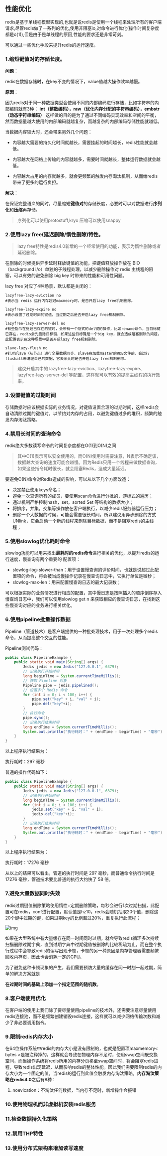 ## 性能优化



redis是基于单线程模型实现的,也就是说redis是使用一个线程来处理所有的客户端请求,尽管redis做了一系列的优化,使用非阻塞io,对命令进行优化(操作时间复杂度都是o(1)),但是由于是单线程的原因,性能的要求还是非常苛刻。

可以通过一些优化手段来提升redis的运行速度。



### 1.缩短键值对的存储长度。

**问题**：

redis在数据存储时，在key不变的情况下，value值越大操作效率越慢。

**原因**：

因为redis对于同一种数据类型会使用不同的内部编码进行存储，比如字符串的内部编码就有3种：
**int（整数编码），raw（优化内存分配的字符串编码），embstr（动态字符串编码）**
这样做的目的是为了通过不同编码实现效率和空间的平衡，然而数据量越大使用的内部编码就越复杂，而越复杂的内部编码存储性能就越低。

当数据内容较大时，还会带来另外几个问题：

- 内容越大需要的持久化时间就越长，需要挂起的时间越长，redis性能就会越低。

- 内容越大在网络上传输的内容就越多，需要时间就越长，整体运行数据就会越低。

- 内容越大占用的内存就越多，就会更频繁的触发内存淘汰机制，从而给redis带来了更多的运行负担。

    

**解决**：

在保证完整语义的同时，尽量缩短**键值对**的存储长度，必要时可以对数据进行**序列化**和**压缩**再存储。



> 序列化可以使用protostuff,kryo   压缩可以使用snappy





### 2.使用lazy free(延迟删除/惰性删除)特性。

> lazy free特性是redis4.0新增的一个经常使用的功能，表示为惰性删除或者延迟删除。

在删除的时候提供异步延时释放键值的功能，把键值释放操作放在 BIO（background i/o）单独的子线程处理，以减少删除操作对 redis 主线程的阻塞，可以有效的避免删除 big key 时带来的性能和可用性问题。

lazy free 对应了4种场景，默认都是关闭的：

```shell
lazyfree-lazy-eviction no
#表示当 redis 运行内存超过maxmeory时，是否开启lazy free机制删除。

lazyfree-lazy-expire no
#表示设置了过期时间的键值，当过期之后是否开启lazy free机制删除。

lazyfree-lazy-server-del no
#有些指令在处理已存在的键时，会带有一个隐式的del键的操作，比如rename命令，当目标键已存在，redis会先删除目标键，如果这些目标键是一个big key，就会造成阻塞删除的问题，此配置表示在这种场景中是否开启lazy free机制删除。

slave-lazy-flush no
#针对slave（从节点）进行全量数据同步，slave在加载master的RDB文件前，会运行flushall来清理自己的数据，它表示此时是否开启lazy free机制删除。
```



> 建议开启其中的 lazyfree-lazy-eviction、lazyfree-lazy-expire、lazyfree-lazy-server-del 等配置，这样就可以有效的提高主线程的执行效率。



### 3.设置键值的过期时间



存储数据时应该根据实际的业务情况，对键值设置合理的过期时间，这样redis会自动清除过期的键值对，以节约对内存的占用，以避免键值过多的堆积，频繁的触发内存淘汰策略。



### 4.禁用长时间的查询命令

redis绝大多数读写命令的时间复杂度都在O(1)到O(N)之间

> 其中O(1)表示可以安全使用的，而O(N)使用时需要注意，N表示不确定该，数据越大查询的速度可能会越慢。因为Redis只用一个线程来做数据查询，如果这些指令耗时很长，就会阻塞Redis，造成大量延迟。

要避免O(N)命令对Redis造成的影响，可以从以下几个方面改造：

- 决定禁止使用keys命名；
- 避免一次查询所有的成员，要使用scan命令进行分批的，游标式的遍历；
- 通过机制严格控制hash，set，sorted Set 等结构的数据大小；
- 将排序，并集，交集等操作放在客户端执行，以减少redis服务器运行压力；
- 删除一个大数据的时候，可能会需要很长时间，所以建议用异步删除的方式UNlink，它会启动一个新的线程来删除目标数据，而不是阻塞redis的主线程；





### 5.使用slowlog优化耗时命令



slowlog功能可以用来找出**最耗时的redis命令**进行相关的优化，以提升redis的运行速度，慢查询有两个重要的 配置项：



- slowlog-log-slower-than：用于设置慢查询的评价时间，也就是说超过此配置项的命令，将会被当成慢操作记录在慢查询日志中，它执行单位是微秒；
- slowlog-max-len：用来配置慢查询日志的最大记录数；



可以根据实际的业务情况进行相应的配置，其中慢日志是按照插入的顺序倒序存入慢查询日志中，我们可以使用slowlog get n 来获取相应的慢查询日志，在找到这些慢查询对应的业务进行相关优化。

### 6.使用pipeline批量操作数据



Pipeline（管道技术）是客户端提供的一种批处理技术，用于一次处理多个redis命令，从而提高整个交互的性能。



Pipeline测试代码：

```java
public class PipelineExample {
    public static void main(String[] args) {
		Jedis jedis = new Jedis("127.0.0.1", 6379);
        // 记录执行开始时间
        long beginTime = System.currentTimeMillis();
        // 获取 Pipeline 对象
        Pipeline pipe = jedis.pipelined();
        // 设置多个 Redis 命令
        for (int i = 0; i < 100; i++) {
        	pipe.set("key" + i, "val" + i);
            pipe.del("key"+i);
        }
        // 执行命令
        pipe.sync();
        // 记录执行结束时间
        long endTime = System.currentTimeMillis();
        System.out.println("执行耗时：" + (endTime - beginTime) + "毫秒");
    }
}
```

以上程序执行结果为：

执行耗时：297 毫秒

普通的操作代码如下：

```java
public class PipelineExample {
	public static void main(String[] args) {
        Jedis jedis = new Jedis("127.0.0.1", 6379);
        // 记录执行开始时间
        long beginTime = System.currentTimeMillis();
        for (int i = 0; i < 100; i++) {
            jedis.set("key" + i, "val" + i);
            jedis.del("key"+i);
        }
        // 记录执行结束时间
        long endTime = System.currentTimeMillis();
        System.out.println("执行耗时：" + (endTime - beginTime) + "毫秒");
    }
}
```

以上程序执行结果为：

执行耗时：17276 毫秒



从以上的结果可以看出，管道的执行时间是 297 毫秒，而普通命令执行时间是 17276 毫秒，管道技术要比普通的执行大约快了 58 倍。

### 7.避免大量数据同时失效

redis过期键值删除策略使用惰性+定期删除策略，每秒会进行1次过期扫描，此配置可在redis，conf进行配置，默认值是hz10，redis会随机抽取20个值，删除这20个键中过期的键，如果过期key的比例超过20%，重复执行此流程；

![img](https://img.bosszhipin.com/beijin/cms/31b644572f7d6517530970aa02587c1eea5f823bd719bfc525f2b4b7d26140cb5f355f9efc7041dba2db6321a75705e6.png)

如果在大型系统中有大量缓存在同一时间同时过期，就会导致redis循环多次持续扫描删除过期字典，直到过期字典中过期键值被删除的比较稀疏为止，而在整个执行过程中会导致redis的读写出现卡顿，卡顿的另一种原因是内存管理器需要频繁回收内存页，因此也会消耗一定的CPU。

为了避免这种卡顿现象的产生，我们需要预防大量的缓存在同一时刻一起过期，简单的解决方案就是

**在过期时间的基础上添加一个指定范围的随机数**。



### 8.客户端使用优化



在客户端的使用上我们除了要尽量使用pipeline的技术外，还需要注意尽量使用redis连接池，而不是频繁创建销毁redis连接，这样就可以减少网络传输次数和减少了非必要调用指令。



### 9.限制redis内存大小



在64位操作系统中redis的内存大小是没有限制的，也就是配置项maxmemory< bytes >是被注释掉的，这样就会导致在物理内存不足时，使用swap空间既交换空间，而当操作系统将redis所用的内存分页移至swap空间时，将会阻塞redis进程，导致redis出现延迟，从而影响redis的整体性能。因此我们需要限制redis的内存大小为一个固定的值，当redis的运行到此值会触发内存淘汰策略，**内存淘汰策略在redis4.0**之后有8种：

1. noevication：不淘汰任何数据，当内存不足时，新增操作会报错



### 10.使用物理机而非虚拟机安装redis服务





### 11.检查数据持久化策略





### 12.禁用THP特性





### 13.使用分布式架构来增加读写速度